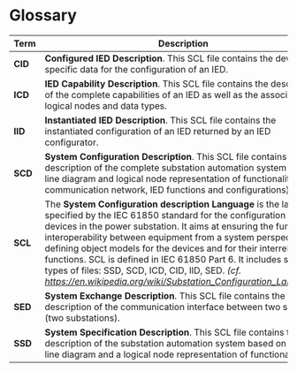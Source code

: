 # Glossary

| Term | Description |
| --- | --- |
| **CID** | **Configured IED Description**. This SCL file contains the device-specific data for the configuration of an IED. |
|**ICD** | **IED Capability Description**. This SCL file contains the description of the complete capabilities of an IED as well as the associated logical nodes and data types. |
|**IID** | **Instantiated IED Description**. This SCL file contains the instantiated configuration of an IED returned by an IED configurator. |
|**SCD**| **System Configuration Description**. This SCL file contains the description of the complete substation automation system (single line diagram and logical node representation of functionalities, communication network, IED functions and configurations). |
|**SCL**| The **System Configuration description Language** is the language specified by the IEC 61850 standard for the configuration of devices in the power substation. It aims at ensuring the functional interoperability between equipment from a system perspective by defining object models for the devices and for their interrelated functions. SCL is defined in IEC 61850 Part 6. It includes several types of files: SSD, SCD, ICD, CID, IID, SED. *(cf. https://en.wikipedia.org/wiki/Substation_Configuration_Language)* |
|**SED**| **System Exchange Description**. This SCL file contains the description of the communication interface between two systems (two substations). |
|**SSD**| **System Specification Description**. This SCL file contains the description of the substation automation system based on a single line diagram and a logical node representation of functionalities. |

